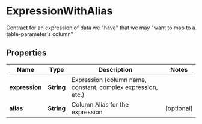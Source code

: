 

# ExpressionWithAlias

Contract for an expression of data we \"have\" that we may \"want to map to a table-parameter's column\"

## Properties

| Name | Type | Description | Notes |
|------------ | ------------- | ------------- | -------------|
|**expression** | **String** | Expression (column name, constant, complex expression, etc.) |  |
|**alias** | **String** | Column Alias for the expression |  [optional] |



